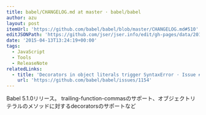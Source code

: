 ```yaml
---
title: babel/CHANGELOG.md at master · babel/babel
author: azu
layout: post
itemUrl: 'https://github.com/babel/babel/blob/master/CHANGELOG.md#510'
editJSONPath: 'https://github.com/jser/jser.info/edit/gh-pages/data/2015/04/index.json'
date: '2015-04-13T13:24:19+00:00'
tags:
  - JavaScript
  - Tools
  - ReleaseNote
relatedLinks:
  - title: 'Decorators in object literals trigger SyntaxError · Issue #1154 · babel/babel'
    url: 'https://github.com/babel/babel/issues/1154'
---
```

Babel 5.1.0リリース。
trailing-function-commasのサポート、オブジェクトリテラルのメソッドに対するdecoratorsのサポートなど
